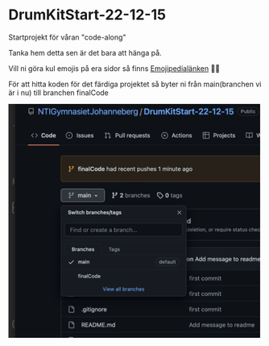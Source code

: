 # DrumKitStart-22-12-15

Startprojekt för våran "code-along"

Tanka hem detta sen är det bara att hänga på.

Vill ni göra kul emojis på era sidor så finns [Emojipedialänken](https://emojipedia.org/drum/) 😵‍💫



För att hitta koden för det färdiga projektet så byter ni från main(branchen vi är i nu) till branchen finalCode

<img src="findMyBranches.png" width="500px" />

